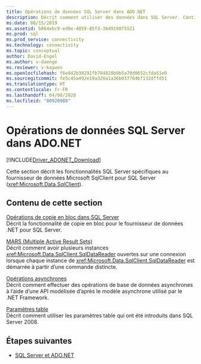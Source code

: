 ```yaml
---
title: Opérations de données SQL Server dans ADO.NET
description: Décrit comment utiliser des données dans SQL Server. Contient des sections sur les opérations de copie en bloc, MARS, les opérations asynchrones et les paramètres table.
ms.date: 08/15/2019
ms.assetid: b864ebc9-ed8e-4059-85fd-36d9198f5521
ms.prod: sql
ms.prod_service: connectivity
ms.technology: connectivity
ms.topic: conceptual
author: David-Engel
ms.author: v-daenge
ms.reviewer: v-kaywon
ms.openlocfilehash: f6e842b38291fb704828b9b5a70d0652cfda51e0
ms.sourcegitcommit: fe5c45a492e19a320a1a36b037704bf132dffd51
ms.translationtype: HT
ms.contentlocale: fr-FR
ms.lasthandoff: 04/08/2020
ms.locfileid: "80920988"
---
```

# <a name="sql-server-data-operations-in-adonet"></a>Opérations de données SQL Server dans ADO.NET

[!INCLUDE[Driver_ADONET_Download](../../../includes/driver_adonet_download.md)]

Cette section décrit les fonctionnalités SQL Server spécifiques au fournisseur de données Microsoft SqlClient pour SQL Server (<xref:Microsoft.Data.SqlClient>).  
  
## <a name="in-this-section"></a>Contenu de cette section  
[Opérations de copie en bloc dans SQL Server](bulk-copy-operations-sql-server.md)  
Décrit la fonctionnalité de copie en bloc pour le fournisseur de données .NET pour SQL Server.  
  
[MARS (Multiple Active Result Sets)](multiple-active-result-sets-mars.md)  
Décrit comment avoir plusieurs instances <xref:Microsoft.Data.SqlClient.SqlDataReader> ouvertes sur une connexion lorsque chaque instance de <xref:Microsoft.Data.SqlClient.SqlDataReader> est démarrée à partir d’une commande distincte.  
  
[Opérations asynchrones](asynchronous-operations.md)  
Décrit comment effectuer des opérations de base de données asynchrones à l’aide d’une API modélisée d’après le modèle asynchrone utilisé par le .NET Framework.  
  
[Paramètres table](table-valued-parameters.md)  
Décrit comment utiliser les paramètres table qui ont été introduits dans SQL Server 2008.  
  
## <a name="next-steps"></a>Étapes suivantes
- [SQL Server et ADO.NET](index.md)
